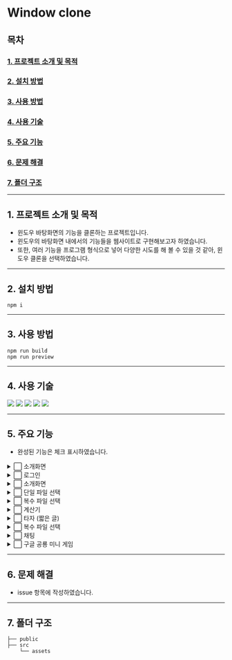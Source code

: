 # Window clone
## 목차

### [1. 프로젝트 소개 및 목적](#1-프로젝트-소개-및-목적)
### [2. 설치 방법](#2-설치-방법)  
### [3. 사용 방법](#3-사용-방법)  
### [4. 사용 기술](#4-사용-기술)
### [5. 주요 기능](#5-주요-기능)  
### [6. 문제 해결](#6-문제-해결)
### [7. 폴더 구조](#7-폴더-구조)

---

## 1. 프로젝트 소개 및 목적
- 윈도우 바탕화면의 기능을 클론하는 프로젝트입니다.
- 윈도우의 바탕화면 내에서의 기능들을 웹사이트로 구현해보고자 하였습니다.
- 또한, 여러 기능을 프로그램 형식으로 넣어 다양한 시도를 해 볼 수 있을 것 같아, 윈도우 클론을 선택하였습니다.

---

## 2. 설치 방법
```
npm i
```

---

## 3. 사용 방법
```
npm run build
npm run preview
```

---

## 4. 사용 기술
<img src="https://img.shields.io/badge/react-61DAFB?style=for-the-badge&logo=react&logoColor=white"> <img src="https://img.shields.io/badge/typescript-3178C6?style=for-the-badge&logo=typescript&logoColor=white"> <img src="https://img.shields.io/badge/firebase-FFCA28?style=for-the-badge&logo=firebase&logoColor=white"> <img src="https://img.shields.io/badge/redux-764ABC?style=for-the-badge&logo=redux&logoColor=white"> <img src="https://img.shields.io/badge/reduxsaga-999999?style=for-the-badge&logo=reduxsaga&logoColor=white">

---

## 5. 주요 기능
- 완성된 기능은 체크 표시하였습니다.
<details>
<summary>⬜ 소개화면</summary>
<div markdown="1">

   - ⬜ 스크롤에 맞춰 글, 그림 바꾸기  <br />
   - ⬜ 체험하기 버튼 누르면 윈도우 클론 서비스로 이동  <br />
   - ⬜ 윈도우로 이동 누를 시 윈도우 로딩 띄우기  <br />

</div>
</details>

<details>
<summary>⬜ 로그인</summary>
<div markdown="1">

   - ⬜ 회원가입 <br />
   - ⬜ 체험하기 버튼 누르면 윈도우 클론 서비스로 이동 <br />
   - ⬜ 윈도우로 이동 누를 시 윈도우 로딩 띄우기 <br />

</div>
</details>

<details>
<summary>⬜ 소개화면</summary>
<div markdown="1">

   - ⬜ 스크롤에 맞춰 글, 그림 바꾸기 <br />
   - ⬜ 체험하기 버튼 누르면 윈도우 클론 서비스로 이동 <br />
   - ⬜ 윈도우로 이동 누를 시 윈도우 로딩 띄우기 <br />

</div>
</details>

<details>
<summary>⬜ 단일 파일 선택</summary>
<div markdown="1">

   - ⬜ 드래그앤 드랍 <br />
   - ⬜ 삭제 <br />
   - ⬜ 이름 바꾸기 <br />

</div>
</details>

<details>
<summary>⬜ 복수 파일 선택</summary>
<div markdown="1">

   - ⬜ 드래그앤 드랍 <br />
   - ⬜ 삭제 <br />

</div>
</details>

<details>
<summary>⬜ 계산기</summary>
<div markdown="1">

   - ⬜ 연산 기능 <br />
   - ⬜ 이전 값 저장 <br />

</div>
</details>

<details>
<summary>⬜ 타자 (짧은 글)</summary>
<div markdown="1">

  - ⬜ 정확도 표시 <br />
  - ⬜ 빠르기 표시 <br />
  
</div>
</details>

<details>
<summary>⬜ 복수 파일 선택</summary>
<div markdown="1">

   - ⬜ 드래그앤 드랍 <br />
   - ⬜ 삭제 <br />

</div>
</details>

<details>
<summary>⬜ 채팅</summary>
<div markdown="1">

   - ⬜ 기록 남기기 <br />
   - ⬜ 실시간 채팅 <br />

</div>
</details>

<details>
<summary>⬜ 구글 공룡 미니 게임</summary>
<div markdown="1">

   - ⬜ 점프 기능 <br />
   - ⬜ 장애물 넘기 판정 <br />
   - ⬜ 순위표 <br />

</div>
</details>

---

## 6. 문제 해결 
- issue 항목에 작성하였습니다.

---

## 7. 폴더 구조
```
├── public  
├── src
    └── assets
```

